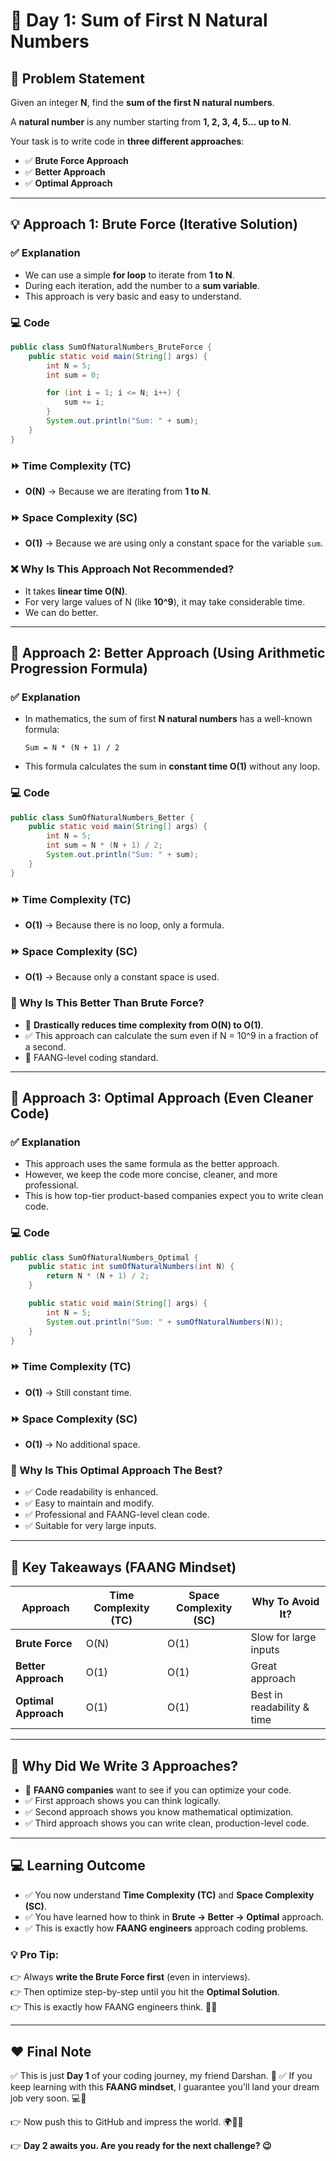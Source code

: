 # 🚀 Day 1: Sum of First N Natural Numbers

## 📜 Problem Statement
Given an integer **N**, find the **sum of the first N natural numbers**.

A **natural number** is any number starting from **1, 2, 3, 4, 5... up to N**.

Your task is to write code in **three different approaches**:
- ✅ **Brute Force Approach**
- ✅ **Better Approach**
- ✅ **Optimal Approach**

---

## 💡 Approach 1: Brute Force (Iterative Solution)

### ✅ Explanation
- We can use a simple **for loop** to iterate from **1 to N**.
- During each iteration, add the number to a **sum variable**.
- This approach is very basic and easy to understand.

### 💻 Code
```java
public class SumOfNaturalNumbers_BruteForce {
    public static void main(String[] args) {
        int N = 5;
        int sum = 0;

        for (int i = 1; i <= N; i++) {
            sum += i;
        }
        System.out.println("Sum: " + sum);
    }
}
```

### ⏩ Time Complexity (TC)
- **O(N)** → Because we are iterating from **1 to N**.

### ⏩ Space Complexity (SC)
- **O(1)** → Because we are using only a constant space for the variable `sum`.

### ❌ Why Is This Approach Not Recommended?
- It takes **linear time O(N)**.
- For very large values of N (like **10^9**), it may take considerable time.
- We can do better.

---

## 💎 Approach 2: Better Approach (Using Arithmetic Progression Formula)

### ✅ Explanation
- In mathematics, the sum of first **N natural numbers** has a well-known formula:
  ```
  Sum = N * (N + 1) / 2
  ```
- This formula calculates the sum in **constant time O(1)** without any loop.

### 💻 Code
```java
public class SumOfNaturalNumbers_Better {
    public static void main(String[] args) {
        int N = 5;
        int sum = N * (N + 1) / 2;
        System.out.println("Sum: " + sum);
    }
}
```

### ⏩ Time Complexity (TC)
- **O(1)** → Because there is no loop, only a formula.

### ⏩ Space Complexity (SC)
- **O(1)** → Because only a constant space is used.

### 💎 Why Is This Better Than Brute Force?
- 🚀 **Drastically reduces time complexity from O(N) to O(1)**.
- ✅ This approach can calculate the sum even if N = 10^9 in a fraction of a second.
- 💯 FAANG-level coding standard.

---

## 💎 Approach 3: Optimal Approach (Even Cleaner Code)

### ✅ Explanation
- This approach uses the same formula as the better approach.
- However, we keep the code more concise, cleaner, and more professional.
- This is how top-tier product-based companies expect you to write clean code.

### 💻 Code
```java
public class SumOfNaturalNumbers_Optimal {
    public static int sumOfNaturalNumbers(int N) {
        return N * (N + 1) / 2;
    }

    public static void main(String[] args) {
        int N = 5;
        System.out.println("Sum: " + sumOfNaturalNumbers(N));
    }
}
```

### ⏩ Time Complexity (TC)
- **O(1)** → Still constant time.

### ⏩ Space Complexity (SC)
- **O(1)** → No additional space.

### 💯 Why Is This Optimal Approach The Best?
- ✅ Code readability is enhanced.
- ✅ Easy to maintain and modify.
- ✅ Professional and FAANG-level clean code.
- ✅ Suitable for very large inputs.

---

## 🎯 Key Takeaways (FAANG Mindset)
| Approach     | Time Complexity (TC) | Space Complexity (SC) | Why To Avoid It?             |
|-------------|--------------------|--------------------|----------------------------|
| **Brute Force**  | O(N)                  | O(1)                  | Slow for large inputs       |
| **Better Approach** | O(1)                  | O(1)                  | Great approach             |
| **Optimal Approach** | O(1)                  | O(1)                  | Best in readability & time |

---

## 💎 Why Did We Write 3 Approaches?
- 🚀 **FAANG companies** want to see if you can optimize your code.
- ✅ First approach shows you can think logically.
- ✅ Second approach shows you know mathematical optimization.
- ✅ Third approach shows you can write clean, production-level code.

---

## 💻 Learning Outcome
- ✅ You now understand **Time Complexity (TC)** and **Space Complexity (SC)**.
- ✅ You have learned how to think in **Brute → Better → Optimal** approach.
- ✅ This is exactly how **FAANG engineers** approach coding problems.

### 💡 Pro Tip:
👉 Always **write the Brute Force first** (even in interviews).  
👉 Then optimize step-by-step until you hit the **Optimal Solution**.  
👉 This is exactly how FAANG engineers think. 💯🔥

---

## ❤️ Final Note
✅ This is just **Day 1** of your coding journey, my friend Darshan. 💎
✅ If you keep learning with this **FAANG mindset**, I guarantee you'll land your dream job very soon. 💻🚀

👉 Now push this to GitHub and impress the world. 🌍💯🔥

👉 **Day 2 awaits you. Are you ready for the next challenge? 😉**

